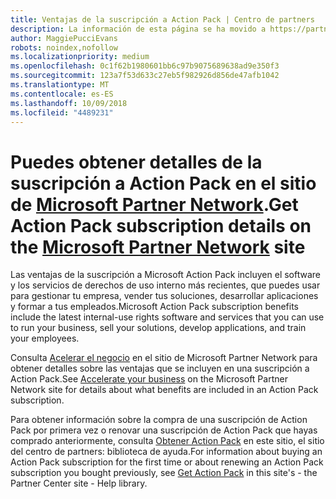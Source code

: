 ```yaml
---
title: Ventajas de la suscripción a Action Pack | Centro de partners
description: La información de esta página se ha movido a https://partner.microsoft.com/membership/internal-use-software.
author: MaggiePucciEvans
robots: noindex,nofollow
ms.localizationpriority: medium
ms.openlocfilehash: 0c1f62b1980601bb6c97b9075689638ad9e350f3
ms.sourcegitcommit: 123a7f53d633c27eb5f982926d856de47afb1042
ms.translationtype: MT
ms.contentlocale: es-ES
ms.lasthandoff: 10/09/2018
ms.locfileid: "4489231"
---
```

# <a name="get-action-pack-subscription-details-on-the-microsoft-partner-networkhttpspartnermicrosoftcommembershipinternal-use-software-site"></a><span data-ttu-id="16643-103">Puedes obtener detalles de la suscripción a Action Pack en el sitio de [Microsoft Partner Network](https://partner.microsoft.com/membership/internal-use-software).</span><span class="sxs-lookup"><span data-stu-id="16643-103">Get Action Pack subscription details on the [Microsoft Partner Network](https://partner.microsoft.com/membership/internal-use-software) site</span></span> 

<span data-ttu-id="16643-104">Las ventajas de la suscripción a Microsoft Action Pack incluyen el software y los servicios de derechos de uso interno más recientes, que puedes usar para gestionar tu empresa, vender tus soluciones, desarrollar aplicaciones y formar a tus empleados.</span><span class="sxs-lookup"><span data-stu-id="16643-104">Microsoft Action Pack subscription benefits include the latest internal-use rights software and services that you can use to run your business, sell your solutions, develop applications, and train your employees.</span></span>

<span data-ttu-id="16643-105">Consulta [Acelerar el negocio](https://partner.microsoft.com/membership/internal-use-software) en el sitio de Microsoft Partner Network para obtener detalles sobre las ventajas que se incluyen en una suscripción a Action Pack.</span><span class="sxs-lookup"><span data-stu-id="16643-105">See [Accelerate your business](https://partner.microsoft.com/membership/internal-use-software) on the Microsoft Partner Network site for details about what benefits are included in an Action Pack subscription.</span></span>   

<span data-ttu-id="16643-106">Para obtener información sobre la compra de una suscripción de Action Pack por primera vez o renovar una suscripción de Action Pack que hayas comprado anteriormente, consulta [Obtener Action Pack](mpn-get-action-pack.md) en este sitio, el sitio del centro de partners: biblioteca de ayuda.</span><span class="sxs-lookup"><span data-stu-id="16643-106">For information about buying an Action Pack subscription for the first time or about renewing an Action Pack subscription you bought previously, see [Get Action Pack](mpn-get-action-pack.md) in this site's - the Partner Center site - Help library.</span></span>


